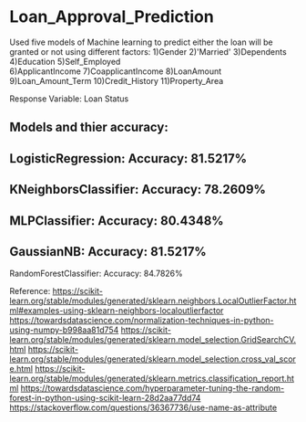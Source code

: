 # Loan_Approval_Prediction
Used five models of Machine learning to predict either the loan will be granted or not using different factors:
1)Gender
2)'Married' 
3)Dependents
4)Education
5)Self_Employed      
6)ApplicantIncome
7)CoapplicantIncome
8)LoanAmount
9)Loan_Amount_Term
10)Credit_History
11)Property_Area
       
 Response Variable: Loan Status
 
 Models and thier accuracy:
 --------------------
LogisticRegression:
Accuracy: 81.5217%
--------------------
KNeighborsClassifier:
Accuracy: 78.2609%
--------------------
MLPClassifier:
Accuracy: 80.4348%
--------------------
GaussianNB:
Accuracy: 81.5217%
--------------------
RandomForestClassifier:
Accuracy: 84.7826%

Reference:
https://scikit-learn.org/stable/modules/generated/sklearn.neighbors.LocalOutlierFactor.html#examples-using-sklearn-neighbors-localoutlierfactor
https://towardsdatascience.com/normalization-techniques-in-python-using-numpy-b998aa81d754
https://scikit-learn.org/stable/modules/generated/sklearn.model_selection.GridSearchCV.html
https://scikit-learn.org/stable/modules/generated/sklearn.model_selection.cross_val_score.html
https://scikit-learn.org/stable/modules/generated/sklearn.metrics.classification_report.html
https://towardsdatascience.com/hyperparameter-tuning-the-random-forest-in-python-using-scikit-learn-28d2aa77dd74
https://stackoverflow.com/questions/36367736/use-name-as-attribute
